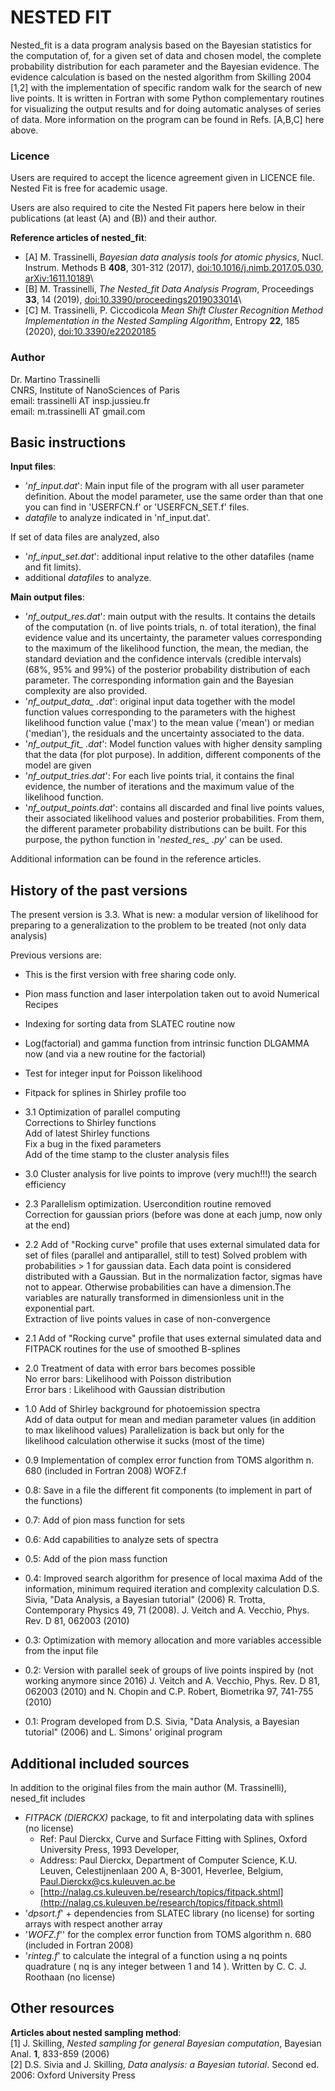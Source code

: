 # NESTED FIT

Nested_fit is a data program analysis based on the Bayesian statistics for the computation of, for a given set of data and chosen model, the complete probability distribution for each parameter and the Bayesian evidence.
The evidence calculation is based on the nested algorithm from Skilling 2004 [1,2] with the implementation of specific random walk for the search of new live points.
It is written in Fortran with some Python complementary routines for visualizing the output results and for doing automatic analyses of series of data.
More information on the program can be found in Refs. [A,B,C] here above.

### Licence

Users are required to accept the licence agreement given in LICENCE file. Nested Fit is free for academic usage.

Users are also required to cite the Nested Fit papers here below in their publications (at least (A) and (B)) and their author.

**Reference articles of nested_fit**:
- [A] M. Trassinelli, *Bayesian data analysis tools for atomic physics*, Nucl. Instrum. Methods B **408**, 301-312 (2017),
[doi:10.1016/j.nimb.2017.05.030](http://dx.doi.org/10.1016/j.nimb.2017.05.030),  [	arXiv:1611.10189](https://arxiv.org/abs/1611.10189)\
- [B] M. Trassinelli, *The Nested_fit Data Analysis Program*, Proceedings **33**, 14 (2019), [doi:10.3390/proceedings2019033014](https://doi.org/10.3390/proceedings2019033014)\
- [C] M. Trassinelli, P. Ciccodicola *Mean Shift Cluster Recognition Method Implementation in the Nested Sampling Algorithm*, Entropy **22**, 185 (2020), [doi:10.3390/e22020185](https://doi.org/10.3390/e22020185)

### Author
Dr. Martino Trassinelli\
CNRS, Institute of NanoSciences of Paris\
email: trassinelli AT insp.jussieu.fr\
email: m.trassinelli AT gmail.com


## Basic instructions

**Input files**:
- '*nf_input.dat*': Main input file of the program with all user parameter definition.
About the model parameter, use the same order than that one you can find in 'USERFCN.f' or 'USERFCN_SET.f' files.
- *datafile* to analyze indicated in 'nf_input.dat'.

If set of data files are analyzed, also
- '*nf_input_set.dat*': additional input relative to the other datafiles (name and fit limits).
- additional *datafiles* to analyze.

**Main output files**:
- '*nf_output_res.dat*': main output with the results.
It contains the details of the computation (n. of live points trials, n. of total iteration), the final evidence value and its uncertainty, the parameter values corresponding to the maximum of the likelihood function, the mean, the median, the standard deviation and the confidence intervals (credible intervals) (68%, 95% and 99%) of the posterior probability distribution of each parameter.
The corresponding information gain and the Bayesian complexity are also provided.
- '*nf_output_data_ .dat*': original input data together with the model function values corresponding to the parameters with the highest likelihood function value ('max') to the mean value ('mean') or median ('median'), the residuals and the uncertainty associated to the data.
- '*nf_output_fit_ .dat*': Model function values with higher density sampling that the data (for plot purpose). In addition, different components of the model are given
- '*nf_output_tries.dat*': For each live points trial, it contains the final evidence, the number of iterations and the maximum value of the likelihood function.
- '*nf_output_points.dat*': contains all discarded and final live points values, their associated likelihood values and posterior probabilities. From them, the different parameter probability distributions can be built.
For this purpose, the python function in '*nested_res_ .py*' can be used.


Additional information can be found in the reference articles.

## History of the past versions

The present version is 3.3.
What is new: a modular version of likelihood for preparing to a generalization to the problem to be treated (not only data analysis)


Previous versions are:
 - This is the first version with free sharing code only.
  - Pion mass function and laser interpolation taken out to avoid Numerical Recipes
  - Indexing for sorting data from SLATEC routine now
  - Log(factorial) and gamma function from intrinsic function DLGAMMA now (and via a new routine for the factorial)
  - Test for integer input for Poisson likelihood
  - Fitpack for splines in Shirley profile too

 - 3.1  Optimization of parallel computing\
      Corrections to Shirley functions\
      Add of latest Shirley functions\
      Fix a bug in the fixed parameters\
      Add of the time stamp to the cluster analysis files
 - 3.0  Cluster analysis for live points to improve (very much!!!) the search efficiency
 - 2.3  Parallelism optimization. Usercondition routine removed\
      Correction for gaussian priors (before was done at each jump, now only at the end)
 - 2.2  Add of "Rocking curve" profile that uses external simulated data for set of files
      (parallel and antiparallel, still to test)
      Solved problem with probabilities > 1 for gaussian data. Each data point is considered distributed
      with a Gaussian. But in the normalization factor, sigmas have not to appear. Otherwise probabilities
      can have a dimension.The variables are naturally transformed in dimensionless unit in the
      exponential part.\
      Extraction of live points values in case of non-convergence
 - 2.1  Add of "Rocking curve" profile that uses external simulated data and
      FITPACK routines for the use of smoothed B-splines
 - 2.0  Treatment of data with error bars becomes possible\
      No error bars: Likelihood with Poisson distribution\
      Error bars   : Likelihood with Gaussian distribution
 - 1.0  Add of Shirley background for photoemission spectra\
      Add of data output for mean and median parameter values (in addition to max likelihood values)
      Parallelization is back but only for the likelihood calculation otherwise it sucks (most of the time)
 - 0.9  Implementation of complex error function from TOMS algorithm n. 680 (included in Fortran 2008) WOFZ.f
 - 0.8: Save in a file the different fit components (to implement in part of the functions)
 - 0.7: Add of pion mass function for sets
 - 0.6: Add capabilities to analyze sets of spectra
 - 0.5: Add of the pion mass function
 - 0.4: Improved search algorithm for presence of local maxima
      Add of the information, minimum required iteration and complexity calculation
      D.S. Sivia, "Data Analysis, a Bayesian tutorial" (2006)
      R. Trotta, Contemporary Physics 49, 71 (2008).
      J. Veitch and A. Vecchio, Phys. Rev. D 81, 062003 (2010)
 - 0.3: Optimization with memory allocation and more variables accessible from the input file
 - 0.2: Version with parallel seek of groups of live points inspired by (not working anymore since 2016)
      J. Veitch and A. Vecchio, Phys. Rev. D 81, 062003 (2010) and
      N. Chopin and C.P. Robert, Biometrika 97, 741-755 (2010)
 - 0.1: Program developed from D.S. Sivia, "Data Analysis, a Bayesian tutorial" (2006) and L. Simons' original program

 ## Additional included sources

 In addition to the original files from the main author (M. Trassinelli), nesed_fit includes
 - *FITPACK (DIERCKX)* package, to fit and interpolating data with splines (no license)
   - Ref: Paul Dierckx, Curve and Surface Fitting with Splines, Oxford University Press, 1993
 Developer,
   - Address: Paul Dierckx, Department of Computer Science, K.U. Leuven, Celestijnenlaan 200 A, B-3001, Heverlee, Belgium, Paul.Dierckx@cs.kuleuven.ac.be
   - [http://nalag.cs.kuleuven.be/research/topics/fitpack.shtml](http://nalag.cs.kuleuven.be/research/topics/fitpack.shtml)
 - '*dpsort.f*' + dependencies from SLATEC library (no license) for sorting arrays with respect another array
 - '*WOFZ.f*'' for the complex error function from TOMS algorithm n. 680 (included in Fortran 2008)
 - '*rinteg.f*' to calculate the integral of a function using a nq points quadrature ( nq is any integer between 1 and 14 ). Written by C. C. J. Roothaan (no license)

## Other resources


**Articles about nested sampling method**:\
[1] J. Skilling, *Nested sampling for general Bayesian computation*, Bayesian Anal. **1**, 833-859 (2006)\
[2] D.S. Sivia and J. Skilling, *Data analysis: a Bayesian tutorial*. Second ed. 2006: Oxford University Press
